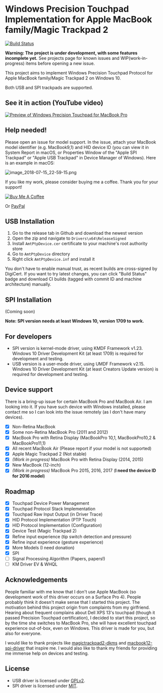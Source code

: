 # Windows Precision Touchpad Implementation for Apple MacBook family/Magic Trackpad 2

[![Build Status](https://ligstd.visualstudio.com/_apis/public/build/definitions/7694e0d0-94e3-4fd2-b39a-ecd261e1ba2e/22/badge)](https://ptp-release.imbushuo.net/)

**Warning: The project is under development, with some features incomplete yet.** See projects page for known issues and WIP(work-in-progress) items before opening a new issue.

This project aims to implement Windows Precision Touchpad Protocol for Apple MacBook family/Magic Trackpad 2 on Windows 10.

Both USB and SPI trackpads are supported.

## See it in action (YouTube video)

[![Preview of Windows Precision Touchpad for MacBook Pro](https://img.youtube.com/vi/7dFqtcDArUg/0.jpg)](https://www.youtube.com/watch?v=7dFqtcDArUg)

## Help needed!

Please open an issue for model support. In the issue, attach your MacBook model identifier (e.g. MacBook9,1) and HID device ID (you can view it in System Report in macOS, or Properties Window of the "Apple SPI Trackpad" or "Apple USB Trackpad" in Device Manager of Windows). Here is an example in macOS:

![image_2018-07-15_22-59-15.png](https://i.loli.net/2018/07/15/5b4b616019799.png)

If you like my work, please consider buying me a coffee. Thank you for your support!

<a href="https://www.buymeacoffee.com/imbushuo" target="_blank"><img src="https://www.buymeacoffee.com/assets/img/custom_images/orange_img.png" alt="Buy Me A Coffee" style="height: auto !important;width: auto !important;" ></a>

Or [PayPal](https://www.paypal.com/paypalme/imbushuo)

## USB Installation

1. Go to the release tab in Github and download the newest version
2. Open the zip and navigate to `Drivers\x64\ReleaseSigned`
3. Install `AmtPtpDevice.cer` certificate to your machine's root authority store
4. Go to `AmtPtpDevice` directory
5. Right click `AmtPtpDevice.inf` and install it 

You don't have to enable manual trust, as recent builds are cross-signed by DigiCert.
If you want to try latest changes, you can click "Build Status" badge and download CI builds (tagged with commit ID and machine architecture) manually.

## SPI Installation

(Coming soon)

**Note: SPI version needs at least Windows 10, version 1709 to work.**

## For developers

- SPI version is kernel-mode driver, using KMDF Framework v1.23. Windows 10 Driver Development Kit (at least 1709) is required for development and testing.
- USB version is a user-mode driver, using UMDF Framework v2.15. Windows 10 Driver Development Kit (at least Creators Update version) is required for development and testing.

## Device support

There is a bring-up issue for certain MacBook Pro and MacBook Air. I am looking into it. If you have such device with Windows installed, please contact me so I can look into the issue remotely (as I don't have many devices).

- [x] Non-Retina MacBook 
- [x] Some non-Retina MacBook Pro (2011 and 2012)
- [x] MacBook Pro with Retina Display (MacBookPro 10,1, MacBookPro10,2 & MacBookPro11,1)
- [x] All recent MacBook Air (Please report if your model is not supported)
- [x] Apple Magic Trackpad 2 (Not stable)
- [x] _(Work in progress)_ MacBook Pro with Retina Display (2014, 2015)
- [x] New MacBook (12-inch)
- [x] _(Work in progress)_ MacBook Pro 2015, 2016, 2017 (**I need the device ID for 2016 model**)

## Roadmap

- [x] Touchpad Device Power Management
- [x] Touchpad Protocol Stack Implementation
- [x] Touchpad Raw Input Output (in Driver Trace)
- [x] HID Protocol Implementation (PTP Touch)
- [x] HID Protocol Implementation (Configuration)
- [x] Device Test (Magic Trackpad 2)
- [x] Refine input experience (tip switch detection and pressure)
- [x] Refine input experience (gesture experience)
- [x] More Models (I need donation)
- [x] SPI
- [ ] Signal Processing Algorithm (Papers, papers!)
- [ ] KM Driver EV & WHQL

## Acknowledgements

People familiar with me know that I don't use Apple MacBook (so development work of this driver occurs on a Surface Pro 4). People probably think it doesn't make sense that I started this project. The motivation behind this project origin from complaints from my girlfriend. Hearing about frequent complains about Dell XPS 13's touchpad (though it passed Precision Touchpad certification), I decided to start this project, so by the time she switches to MacBook Pro, she will have excellent touchpad experience out-of-box, even on Windows. This driver is made for you, but also for everyone.

I would like to thank projects like [magictrackpad2-dkms](https://github.com/robbi5/magictrackpad2-dkms) and [macbook12-spi-driver](https://github.com/cb22/macbook12-spi-driver) that inspire me. I would also like to thank my friends for providing me immense help on devices and testing.
 
## License

- USB driver is licensed under [GPLv2](LICENSE-GPL.md).
- SPI driver is licensed under [MIT](LICENSE-MIT.md).

